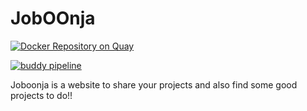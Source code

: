 # JobOOnja

[![Docker Repository on Quay](https://quay.io/repository/ysjf/joboonja_back/status "Docker Repository on Quay")](https://quay.io/repository/ysjf/joboonja_back)

[![buddy pipeline](https://app.buddy.works/joboonja/ie-utcourse-backend/pipelines/pipeline/190747/badge.svg?token=25e4bdec5c202fc8257db455e5fe466dbdda77a02f26063b4ac5bc82c370f741 "buddy pipeline")](https://app.buddy.works/joboonja/ie-utcourse-backend/pipelines/pipeline/190747)

Joboonja is a website to share your projects and also find some good projects to do!!
